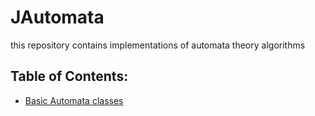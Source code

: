 # JAutomata
this repository contains implementations of automata theory algorithms
## Table of Contents:
- [Basic Automata classes](src/Model/AutomataStructure)
